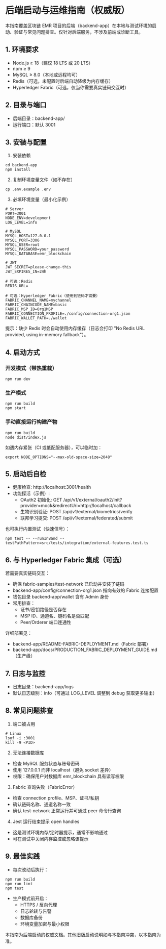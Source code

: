 # 后端启动与运维指南（权威版）

本指南覆盖区块链 EMR 项目的后端（backend-app）在本地与测试环境的启动、验证与常见问题排查。仅针对后端服务，不涉及前端或诊断工具。

## 1. 环境要求
- Node.js ≥ 18（建议 18 LTS 或 20 LTS）
- npm ≥ 9
- MySQL ≥ 8.0（本地或远程均可）
- Redis（可选，未配置时后端自动降级为内存缓存）
- Hyperledger Fabric（可选，仅当你需要真实链码交互时）

## 2. 目录与端口
- 后端目录：backend-app/
- 运行端口：默认 3001

## 3. 安装与配置
1) 安装依赖
```
cd backend-app
npm install
```

2) 复制环境变量文件（如不存在）
```
cp .env.example .env
```

3) 必填环境变量（最小化示例）
```
# Server
PORT=3001
NODE_ENV=development
LOG_LEVEL=info

# MySQL
MYSQL_HOST=127.0.0.1
MYSQL_PORT=3306
MYSQL_USER=root
MYSQL_PASSWORD=your_password
MYSQL_DATABASE=emr_blockchain

# JWT
JWT_SECRET=please-change-this
JWT_EXPIRES_IN=24h

# 可选：Redis
REDIS_URL=

# 可选：Hyperledger Fabric（使用到链码才需要）
FABRIC_CHANNEL_NAME=mychannel
FABRIC_CHAINCODE_NAME=basic
FABRIC_MSP_ID=Org1MSP
FABRIC_CONNECTION_PROFILE=./config/connection-org1.json
FABRIC_WALLET_PATH=./wallet
```

提示：缺少 Redis 时会自动使用内存缓存（日志会打印 "No Redis URL provided, using in-memory fallback"）。

## 4. 启动方式

### 开发模式（带热重载）
```
npm run dev
```

### 生产模式
```
npm run build
npm start
```

### 手动直接运行构建产物
```
npm run build
node dist/index.js
```

如遇内存紧张（CI 或低配服务器），可以临时加：
```
export NODE_OPTIONS="--max-old-space-size=2048"
```

## 5. 启动后自检
- 健康检查: http://localhost:3001/health
- 功能探活（示例）:
  - OAuth2 初始化: GET /api/v1/external/oauth2/init?provider=mock&redirectUri=http://localhost/callback
  - 生物识别验证: POST /api/v1/external/biometrics/verify
  - 联邦学习提交: POST /api/v1/external/federated/submit

也可执行内置测试（快速信号）：
```
npm test -- --runInBand --testPathPattern=src/tests/integration/external-features.test.ts
```

## 6. 与 Hyperledger Fabric 集成（可选）
若需要真实链码交互：
- 确保 fabric-samples/test-network 已启动并安装了链码
- backend-app/config/connection-org1.json 指向有效的 Fabric 连接配置
- 钱包目录 backend-app/wallet 含有 Admin 身份
- 常用排查：
  - 证书/密钥路径是否存在
  - MSP ID、通道名、链码名是否匹配
  - Peer/Orderer 端口连通性

详细部署见：
- backend-app/README-FABRIC-DEPLOYMENT.md（Fabric 部署）
- backend-app/docs/PRODUCTION_FABRIC_DEPLOYMENT_GUIDE.md（生产级）

## 7. 日志与监控
- 日志目录：backend-app/logs
- 默认日志级别：info（可通过 LOG_LEVEL 调整到 debug 获取更多输出）

## 8. 常见问题排查
1) 端口被占用
```
# Linux
lsof -i :3001
kill -9 <PID>
```

2) 无法连接数据库
- 检查 MySQL 服务状态与账号密码
- 使用 127.0.0.1 而非 localhost（避免 socket 差异）
- 权限：确保用户对数据库 emr_blockchain 具有读写权限

3) Fabric 查询失败（FabricError）
- 检查 connection profile、MSP、证书/私钥
- 确认链码名称、通道名称一致
- 确认 test-network 正常运行并可通过 peer 命令行查询

4) Jest 运行结束提示 open handles
- 这是测试环境内存/定时器提示，通常不影响通过
- 可在测试中关闭内存监控或忽略该提示

## 9. 最佳实践
- 每次改动后执行：
```
npm run build
npm run lint
npm test
```
- 生产模式前开启：
  - HTTPS / 反向代理
  - 日志轮转与告警
  - 数据库备份
  - 环境变量加密与最小权限

本指南为后端启动的权威文档。其他旧版启动说明如与本指南冲突，以本指南为准。
